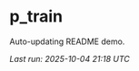 # p_train

Auto-updating README demo.

<!--START_SECTION:status-->
_Last run: 2025-10-04 21:18 UTC_
<!--END_SECTION:status-->






























































































































































































































































































































































































































































































































































































































































































































































































































































































































































































